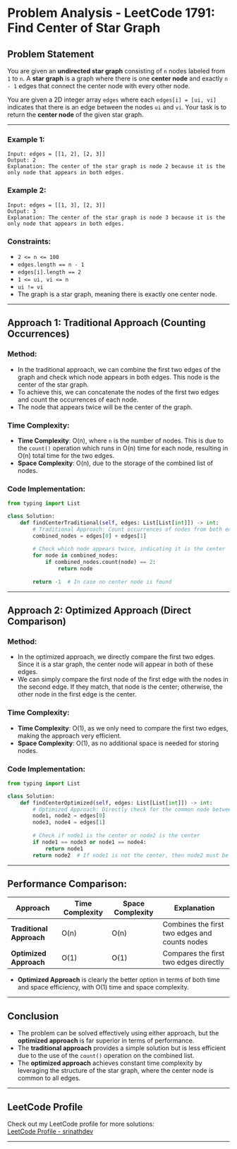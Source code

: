 # Problem Analysis - LeetCode 1791: Find Center of Star Graph

## Problem Statement

You are given an **undirected star graph** consisting of `n` nodes labeled from `1` to `n`. A **star graph** is a graph where there is one **center node** and exactly `n - 1` edges that connect the center node with every other node.

You are given a 2D integer array `edges` where each `edges[i] = [ui, vi]` indicates that there is an edge between the nodes `ui` and `vi`. Your task is to return the **center node** of the given star graph.

---

### Example 1:
```plaintext
Input: edges = [[1, 2], [2, 3]]
Output: 2
Explanation: The center of the star graph is node 2 because it is the only node that appears in both edges.
```

### Example 2:
```plaintext
Input: edges = [[1, 3], [2, 3]]
Output: 3
Explanation: The center of the star graph is node 3 because it is the only node that appears in both edges.
```

### Constraints:
- `2 <= n <= 100`
- `edges.length == n - 1`
- `edges[i].length == 2`
- `1 <= ui, vi <= n`
- `ui != vi`
- The graph is a star graph, meaning there is exactly one center node.

---

## Approach 1: **Traditional Approach (Counting Occurrences)**

### **Method**:
- In the traditional approach, we can combine the first two edges of the graph and check which node appears in both edges. This node is the center of the star graph.
- To achieve this, we can concatenate the nodes of the first two edges and count the occurrences of each node.
- The node that appears twice will be the center of the graph.

### **Time Complexity**:
- **Time Complexity**: O(n), where `n` is the number of nodes. This is due to the `count()` operation which runs in O(n) time for each node, resulting in O(n) total time for the two edges.
- **Space Complexity**: O(n), due to the storage of the combined list of nodes.

### **Code Implementation**:
```python
from typing import List

class Solution:
    def findCenterTraditional(self, edges: List[List[int]]) -> int:
        # Traditional Approach: Count occurrences of nodes from both edges
        combined_nodes = edges[0] + edges[1]
        
        # Check which node appears twice, indicating it is the center
        for node in combined_nodes:
            if combined_nodes.count(node) == 2:
                return node
        
        return -1  # In case no center node is found
```

---

## Approach 2: **Optimized Approach (Direct Comparison)**

### **Method**:
- In the optimized approach, we directly compare the first two edges. Since it is a star graph, the center node will appear in both of these edges.
- We can simply compare the first node of the first edge with the nodes in the second edge. If they match, that node is the center; otherwise, the other node in the first edge is the center.

### **Time Complexity**:
- **Time Complexity**: O(1), as we only need to compare the first two edges, making the approach very efficient.
- **Space Complexity**: O(1), as no additional space is needed for storing nodes.

### **Code Implementation**:
```python
from typing import List

class Solution:
    def findCenterOptimized(self, edges: List[List[int]]) -> int:
        # Optimized Approach: Directly check for the common node between the first two edges
        node1, node2 = edges[0]
        node3, node4 = edges[1]
        
        # Check if node1 is the center or node2 is the center
        if node1 == node3 or node1 == node4:
            return node1
        return node2  # If node1 is not the center, then node2 must be
```

---

## Performance Comparison:

| **Approach**              | **Time Complexity** | **Space Complexity** | **Explanation**                                |
|---------------------------|---------------------|----------------------|------------------------------------------------|
| **Traditional Approach**   | O(n)                | O(n)                 | Combines the first two edges and counts nodes |
| **Optimized Approach**     | O(1)                | O(1)                 | Compares the first two edges directly         |

- **Optimized Approach** is clearly the better option in terms of both time and space efficiency, with O(1) time and space complexity.

---

## Conclusion

- The problem can be solved effectively using either approach, but the **optimized approach** is far superior in terms of performance.
- The **traditional approach** provides a simple solution but is less efficient due to the use of the `count()` operation on the combined list.
- The **optimized approach** achieves constant time complexity by leveraging the structure of the star graph, where the center node is common to all edges.

---

## LeetCode Profile

Check out my LeetCode profile for more solutions:  
[LeetCode Profile - srinathdev](https://leetcode.com/srinathdev/)

---
